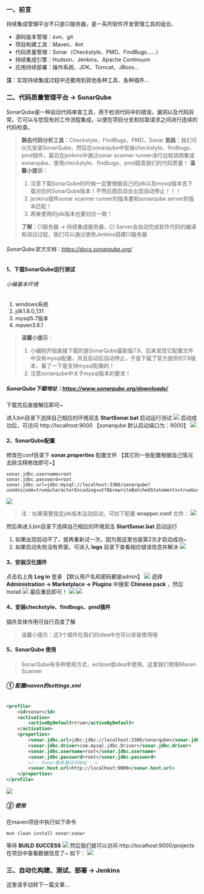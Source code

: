 ﻿### 一、前言

持续集成管理平台不只是CI服务器，是一系列软件开发管理工具的组合。

- 源码版本管理：svn、git
- 项目构建工具：Maven、Ant
- 代码质量管理：Sonar（Checkstyle、PMD、FindBugs……）
- 持续集成引擎：Hudson、Jenkins、Apache Continuum
- 应用持续部署：操作系统、JDK、Tomcat、JBoss…

**注**：实现持续集成过程中还要用到其他各种工具、各种插件...

### 二、代码质量管理平台 -> SonarQube

SonarQube是一种自动代码审查工具，用于检测代码中的错误，漏洞以及代码异常。它可以与您现有的工作流程集成，以便在项目分支和拉取请求之间进行连续的代码检查。

> **静态代码分析工具**：Checkstyle，FindBugs，PMD，Sonar
> **思路**：我们可以先安装SonarQube，然后在sonarqube中安装checkstyle、findbugs、pmd插件，最后在jenkins中通过sonar scanner
> runner进行远程调用集成sonarqube，使用checkstyle、findbugs、pmd提高我们的代码质量！
> **温馨小提示**：
> 1. 注意下载SonarQube的时候一定要根据自己的jdk以及mysql版本去下载对应的SonarQube版本！不然后面启动会出现自动停止！！！
> 2. jenkins插件sonar scanner runner的版本要和sonarqube server的版本匹配！
> 3. 两者使用的jdk版本也要对应一致！
>
> **了解**：CI服务器 -> 持续集成服务器，CI Server会自动完成软件代码的编译和测试过程，我们可以通过使用Jenkins搭建CI服务器

###### SonarQube官方文档：https://docs.sonarqube.org/

#### 1、下载SonarQube运行测试

###### 小编基本环境

1. windows系统
2. jdk1.8.0_131
3. mysql5.7版本
4. maven3.6.1

> **温馨小提示**：
> 1. 小编刚开始直接下载的是SonarQube最新版7.9，后来发现它配置文件中没有mysql配置，并且启动后自动停止，于是下载了官方提供的7.8版本，看了一下是支持mysql配置的！
> 2. 注意sonarqube中关于mysql版本的要求！

##### SonarQube下载地址：https://www.sonarqube.org/downloads/

下载完后直接解压即可~

进入bin目录下选择自己相应的环境双击 **StartSonar.bat** 启动运行测试
![](./images/01-SonarQube-入门安装使用-20230728144729705.png)
启动成功后，可访问 http://localhost:9000  【sonarqube 默认启动端口为：9000】
![](./images/01-SonarQube-入门安装使用-20230728144729727.png)

#### 2、SonarQube配置

修改在conf目录下 **sonar.properties** 配置文件 【其它的一些配置根据自己情况去除注释修改即可~】

```
sonar.jdbc.username=root
sonar.jdbc.password=root
sonar.jdbc.url=jdbc:mysql://localhost:3306/sonarqube?useUnicode=true&characterEncoding=utf8&rewriteBatchedStatements=true&useConfigs=maxPerformance&useSSL=false
```

![](./images/01-SonarQube-入门安装使用-20230728144729751.png)
> 注：如果需要指定jdk版本运动启动，可如下配置 **wrapper.conf** 文件：
![](./images/01-SonarQube-入门安装使用-20230728144729776.png)

然后再进入bin目录下选择自己相应的环境双击 **StartSonar.bat** 启动运行

1. 如果出现启动不了，就再重新试一次，因为我这里也是第2次才启动成功~
2. 如果启动失败没有界面，可进入 **logs** 目录下查看相应错误信息并解决
   ![](./images/01-SonarQube-入门安装使用-20230728144729795.png)

#### 3、安装汉化插件

点击右上角 **Log in** 登录 【默认用户名和密码都是admin】
![](./images/01-SonarQube-入门安装使用-20230728144729834.png)
选择 **Administration -> Marketplace -> Plugins** 中搜索 **Chinese pack** ，然后Install
![](./images/01-SonarQube-入门安装使用-20230728144729873.png)
最后重启即可！
![](./images/01-SonarQube-入门安装使用-20230728144729913.png)
![](./images/01-SonarQube-入门安装使用-20230728144729950.png)

#### 4、安装checkstyle、findbugs、pmd插件

插件具体作用可自行百度了解
> 温馨小提示：这3个插件在我们的idea中也可以安装使用哦

#### 5、SonarQube 使用

> SonarQube有多种使用方式，eclipse或idea中使用，这里我们使用Maven Scanner

##### ① 配置maven的settings.xml

```xml

<profile>
    <id>sonar</id>
    <activation>
        <activeByDefault>true</activeByDefault>
    </activation>
    <properties>
        <sonar.jdbc.url>jdbc:jdbc://localhost:3306/sonarqube</sonar.jdbc.url>
        <sonar.jdbc.driver>com.mysql.jdbc.Driver</sonar.jdbc.driver>
        <sonar.jdbc.username>root</sonar.jdbc.username>
        <sonar.jdbc.password>root</sonar.jdbc.password>
        <!-- Sonar服务器访问地址 -->
        <sonar.host.url>http://localhost:9000</sonar.host.url>
    </properties>
</profile>
```

![](./images/01-SonarQube-入门安装使用-20230728144729990.png)

##### ② 使用

在maven项目中执行如下命令

```
mvn clean install sonar:sonar
```

等待 **BUILD SUCCESS**
![](./images/01-SonarQube-入门安装使用-20230728144730029.png)
然后我们就可以访问 http://localhost:9000/projects 在项目中查看数据信息了~ 如下：
![](./images/01-SonarQube-入门安装使用-20230728144730064.png)

### 三、自动化构建、测试、部署 -> Jenkins

这里请手动转下一篇文章...

